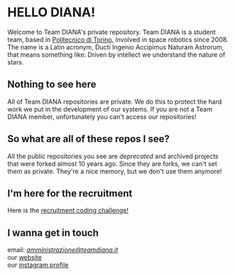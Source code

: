 # HELLO DIANA!
Welcome to Team DIANA's private repository. 
Team DIANA is a student team, based in [Politecnico di Torino](https://www.polito.it/), involved in space robotics since 2008. The name is a Latin acronym, Ducti Ingenio Accipimus Naturam Astrorum, that means something like: Driven by intellect we understand the nature of stars. 

## Nothing to see here
All of Team DIANA repositories are private. We do this to protect the hard work we put in the development of our systems. If you are not a Team DIANA member, unfortunately you can't access our repositories! 

## So what are all of these repos I see?
All the public repositories you see are *deprecated* and archived projects that were forked almost 10 years ago. Since they are forks, we can't set them as private. They're a nice memory, but we don't use them anymore!

## I'm here for the recruitment
Here is the [recruitment coding challenge!](https://github.com/team-diana/DIANA-Recruitment-2022-23/settings)

## I wanna get in touch

email: *amministrazione@teamdiana.it*  <br>
our [website](https://www.teamdiana.it) <br>
our [instagram profile](https://www.instagram.com/team_diana_polito) <br>



